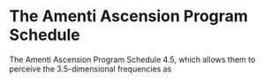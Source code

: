 # The Amenti Ascension Program Schedule

The Amenti Ascension Program Schedule
4.5, which allows them to perceive the 3.5-dimensional frequencies as